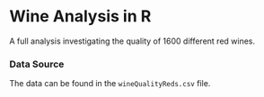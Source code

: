 # Wine Analysis in R

A full analysis investigating the quality of 1600 different red wines.

### Data Source

The data can be found in the `wineQualityReds.csv` file.
